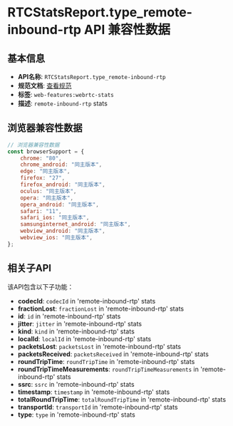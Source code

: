# RTCStatsReport.type_remote-inbound-rtp API 兼容性数据

## 基本信息

- **API名称**: `RTCStatsReport.type_remote-inbound-rtp`
- **规范文档**: [查看规范](https://w3c.github.io/webrtc-stats/#dom-rtcstatstype-remote-inbound-rtp)
- **标签**: `web-features:webrtc-stats`
- **描述**: `remote-inbound-rtp` stats

## 浏览器兼容性数据

```javascript
// 浏览器兼容性数据
const browserSupport = {
    chrome: "80",
    chrome_android: "同主版本",
    edge: "同主版本",
    firefox: "27",
    firefox_android: "同主版本",
    oculus: "同主版本",
    opera: "同主版本",
    opera_android: "同主版本",
    safari: "11",
    safari_ios: "同主版本",
    samsunginternet_android: "同主版本",
    webview_android: "同主版本",
    webview_ios: "同主版本",
};

```

## 相关子API

该API包含以下子功能：

- **codecId**: `codecId` in 'remote-inbound-rtp' stats
- **fractionLost**: `fractionLost` in 'remote-inbound-rtp' stats
- **id**: `id` in 'remote-inbound-rtp' stats
- **jitter**: `jitter` in 'remote-inbound-rtp' stats
- **kind**: `kind` in 'remote-inbound-rtp' stats
- **localId**: `localId` in 'remote-inbound-rtp' stats
- **packetsLost**: `packetsLost` in 'remote-inbound-rtp' stats
- **packetsReceived**: `packetsReceived` in 'remote-inbound-rtp' stats
- **roundTripTime**: `roundTripTime` in 'remote-inbound-rtp' stats
- **roundTripTimeMeasurements**: `roundTripTimeMeasurements` in 'remote-inbound-rtp' stats
- **ssrc**: `ssrc` in 'remote-inbound-rtp' stats
- **timestamp**: `timestamp` in 'remote-inbound-rtp' stats
- **totalRoundTripTime**: `totalRoundTripTime` in 'remote-inbound-rtp' stats
- **transportId**: `transportId` in 'remote-inbound-rtp' stats
- **type**: `type` in 'remote-inbound-rtp' stats

